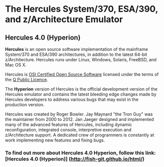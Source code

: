 # The Hercules System/370, ESA/390, and z/Architecture Emulator

## Hercules 4.0 (Hyperion)

**Hercules** is an open source software implementation of the mainframe
System/370 and ESA/390 architectures, in addition to the latest 64-bit
z/Architecture. Hercules runs under Linux, Windows,
Solaris, FreeBSD,
and Mac OS X.

Hercules is [OSI Certified Open Source Software](http://www.opensource.org/)
licensed under the terms of the [Q Public Licence](http://fish-git.github.io/html/herclic.html).

The **Hyperion** version of Hercules is the official development version of
the Hercules emulator and contains the latest bleeding edge changes made by Hercules
developers to address various bugs that may exist in the production version.

Hercules was created by Roger Bowler.
Jay Maynard "the Tron Guy" was the maintainer from 2000 to 2012.
Jan Jaeger designed and implemented many of the advanced features of
Hercules, including dynamic reconfiguration, integrated console,
interpretive execution and z/Architecture support. A dedicated crew of
programmers is constantly at work implementing new features and fixing bugs.

### To find out more about Hercules 4.0 Hyperion, follow this link: [Hercules 4.0 (Hyperion)] (http://fish-git.github.io/html/)
